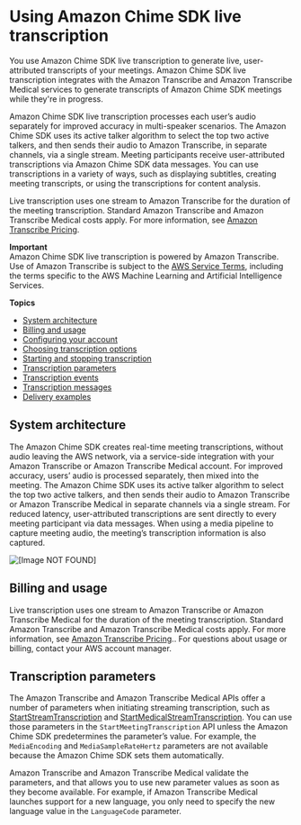 # Using Amazon Chime SDK live transcription<a name="meeting-transcription"></a>

You use Amazon Chime SDK live transcription to generate live, user\-attributed transcripts of your meetings\. Amazon Chime SDK live transcription integrates with the Amazon Transcribe and Amazon Transcribe Medical services to generate transcripts of Amazon Chime SDK meetings while they're in progress\.

Amazon Chime SDK live transcription processes each user’s audio separately for improved accuracy in multi\-speaker scenarios\. The Amazon Chime SDK uses its active talker algorithm to select the top two active talkers, and then sends their audio to Amazon Transcribe, in separate channels, via a single stream\. Meeting participants receive user\-attributed transcriptions via Amazon Chime SDK data messages\. You can use transcriptions in a variety of ways, such as displaying subtitles, creating meeting transcripts, or using the transcriptions for content analysis\.

Live transcription uses one stream to Amazon Transcribe for the duration of the meeting transcription\. Standard Amazon Transcribe and Amazon Transcribe Medical costs apply\. For more information, see [Amazon Transcribe Pricing](http://aws.amazon.com/transcribe/pricing/)\.

**Important**  
Amazon Chime SDK live transcription is powered by Amazon Transcribe\. Use of Amazon Transcribe is subject to the [AWS Service Terms](https://aws.amazon.com/service-terms/), including the terms specific to the AWS Machine Learning and Artificial Intelligence Services\.

**Topics**
+ [System architecture](#sys-architecture)
+ [Billing and usage](#billing-and-usage)
+ [Configuring your account](configure-transcribe.md)
+ [Choosing transcription options](transcription-options.md)
+ [Starting and stopping transcription](initiate-transcription.md)
+ [Transcription parameters](#transcription-parameters)
+ [Transcription events](transcription-events.md)
+ [Transcription messages](process-msgs.md)
+ [Delivery examples](delivery-examples.md)

## System architecture<a name="sys-architecture"></a>

The Amazon Chime SDK creates real\-time meeting transcriptions, without audio leaving the AWS network, via a service\-side integration with your Amazon Transcribe or Amazon Transcribe Medical account\. For improved accuracy, users’ audio is processed separately, then mixed into the meeting\. The Amazon Chime SDK uses its active talker algorithm to select the top two active talkers, and then sends their audio to Amazon Transcribe or Amazon Transcribe Medical in separate channels via a single stream\. For reduced latency, user\-attributed transcriptions are sent directly to every meeting participant via data messages\. When using a media pipeline to capture meeting audio, the meeting’s transcription information is also captured\.

![\[Image NOT FOUND\]](http://docs.aws.amazon.com/chime-sdk/latest/dg/images/transcription-architecture.png)

## Billing and usage<a name="billing-and-usage"></a>

Live transcription uses one stream to Amazon Transcribe or Amazon Transcribe Medical for the duration of the meeting transcription\. Standard Amazon Transcribe and Amazon Transcribe Medical costs apply\. For more information, see [Amazon Transcribe Pricing](http://aws.amazon.com/transcribe/pricing/)\.\. For questions about usage or billing, contact your AWS account manager\.

## Transcription parameters<a name="transcription-parameters"></a>

The Amazon Transcribe and Amazon Transcribe Medical APIs offer a number of parameters when initiating streaming transcription, such as [StartStreamTranscription](https://docs.aws.amazon.com/transcribe/latest/dg/API_streaming_StartStreamTranscription.html) and [StartMedicalStreamTranscription](https://docs.aws.amazon.com/transcribe/latest/dg/API_streaming_StartMedicalStreamTranscription.html)\. You can use those parameters in the `StartMeetingTranscription` API unless the Amazon Chime SDK predetermines the parameter’s value\. For example, the `MediaEncoding` and `MediaSampleRateHertz` parameters are not available because the Amazon Chime SDK sets them automatically\.

Amazon Transcribe and Amazon Transcribe Medical validate the parameters, and that allows you to use new parameter values as soon as they become available\. For example, if Amazon Transcribe Medical launches support for a new language, you only need to specify the new language value in the `LanguageCode` parameter\. 